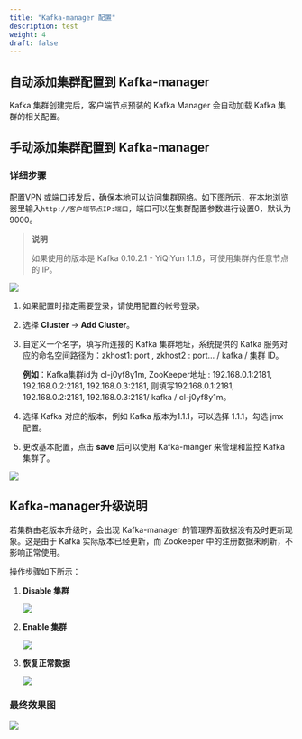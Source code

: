 ```yaml
---
title: "Kafka-manager 配置"
description: test
weight: 4
draft: false
---
```


## 自动添加集群配置到 Kafka-manager

Kafka 集群创建完后，客户端节点预装的 Kafka Manager 会自动加载 Kafka 集群的相关配置。


## 手动添加集群配置到 Kafka-manager  

### 详细步骤

配置[VPN](/network/vpc/manual/vpn/) 或[端口转发](/network/vpc/faq/methods_of_port_forwarding/)后，确保本地可以访问集群网络。如下图所示，在本地浏览器里输入```http://客户端节点IP:端口```，端口可以在集群配置参数进行设置0，默认为9000。

> **说明**
>
>如果使用的版本是 Kafka 0.10.2.1 - YiQiYun 1.1.6，可使用集群内任意节点的 IP。

![](../../_images/clusters.png)

1. 如果配置时指定需要登录，请使用配置的帐号登录。

2. 选择 **Cluster** -> **Add Cluster**。

3. 自定义一个名字，填写所连接的 Kafka 集群地址，系统提供的 Kafka 服务对应的命名空间路径为：zkhost1: port , zkhost2 : port… / kafka / 集群 ID。

   **例如**：Kafka集群id为 cl-j0yf8y1m, ZooKeeper地址 : 192.168.0.1:2181, 192.168.0.2:2181, 192.168.0.3:2181, 则填写192.168.0.1:2181, 192.168.0.2:2181, 192.168.0.3:2181/ kafka / cl-j0yf8y1m。

4. 选择 Kafka 对应的版本，例如 Kafka 版本为1.1.1，可以选择 1.1.1，勾选 jmx 配置。

5. 更改基本配置，点击 **save** 后可以使用 Kafka-manger 来管理和监控 Kafka 集群了。

![](../../_images/add_cluster.png)

## Kafka-manager升级说明

若集群由老版本升级时，会出现 Kafka-manager 的管理界面数据没有及时更新现象。这是由于 Kafka 实际版本已经更新，而 Zookeeper 中的注册数据未刷新，不影响正常使用。

操作步骤如下所示：

1. **Disable 集群**

   ![](../../_images/disable_cluster.png)

2. **Enable 集群**

   ![](../../_images/enable_cluster.png)

3. **恢复正常数据**

   ![](../../_images/recover_data.png)

### 最终效果图

![](../../_images/cluster_info.png)